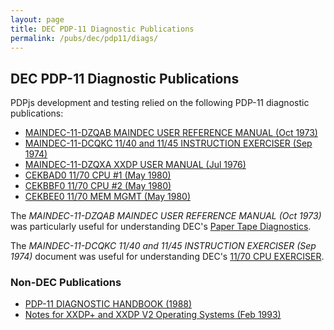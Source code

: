 ```yaml
---
layout: page
title: DEC PDP-11 Diagnostic Publications
permalink: /pubs/dec/pdp11/diags/
---
```


DEC PDP-11 Diagnostic Publications
---

PDPjs development and testing relied on the following PDP-11 diagnostic publications:

- [MAINDEC-11-DZQAB MAINDEC USER REFERENCE MANUAL (Oct 1973)](http://archive.pcjs.org/pubs/dec/pdp11/diags/MAINDEC-11-DZQAB-B-D_User_Reference_Manual_Oct73.pdf)
- [MAINDEC-11-DCQKC 11/40 and 11/45 INSTRUCTION EXERCISER (Sep 1974)](http://archive.pcjs.org/pubs/dec/pdp11/diags/MAINDEC-11-DCQKC-D-D_1140_1145_INSTRUCTION_EXERCISER_Sep74.pdf)
- [MAINDEC-11-DZQXA XXDP USER MANUAL (Jul 1976)](http://archive.pcjs.org/pubs/dec/pdp11/diags/MAINDEC-11-DZQXA-I-D_XXDP_User_Manual_Jul76.pdf)
- [CEKBAD0 11/70 CPU #1 (May 1980)](http://archive.pcjs.org/pubs/dec/pdp11/diags/AH-7963D-MC_CEKBAD0_1170_CPU_1_May80.pdf)
- [CEKBBF0 11/70 CPU #2 (May 1980)](http://archive.pcjs.org/pubs/dec/pdp11/diags/AH-7968F-MC_CEKBBF0_1170_CPU_2_May80.pdf)
- [CEKBEE0 11/70 MEM MGMT (May 1980)](http://archive.pcjs.org/pubs/dec/pdp11/diags/AC-7975E-MC_CEKBEE0_1170_MEM_MGMT_May80.pdf)

The *MAINDEC-11-DZQAB MAINDEC USER REFERENCE MANUAL (Oct 1973)* was particularly useful for understanding DEC's
[Paper Tape Diagnostics](/apps/pdp11/tapes/diags/).

The *MAINDEC-11-DCQKC 11/40 and 11/45 INSTRUCTION EXERCISER (Sep 1974)* document was useful for understanding DEC's
[11/70 CPU EXERCISER](/apps/pdp11/tapes/diags/#md-11-1170-cpu-exerciser).

### Non-DEC Publications

- [PDP-11 DIAGNOSTIC HANDBOOK (1988)](http://archive.pcjs.org/pubs/dec/pdp11/diags/PDP11_DiagnosticHandbook_1988.pdf)
- [Notes for XXDP+ and XXDP V2 Operating Systems (Feb 1993)](http://archive.pcjs.org/pubs/dec/pdp11/diags/XXDP_Notes_Feb93.pdf)
